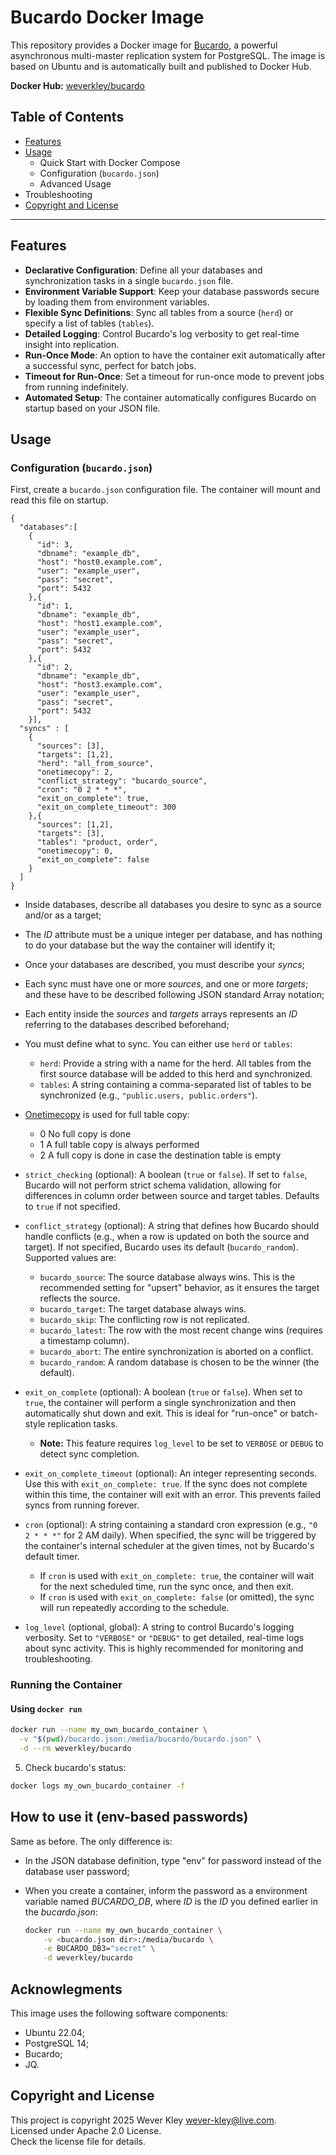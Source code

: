 # Bucardo Docker Image

This repository provides a Docker image for [Bucardo](https://bucardo.org/), a powerful asynchronous multi-master replication system for PostgreSQL. The image is based on Ubuntu and is automatically built and published to Docker Hub.

**Docker Hub:** [weverkley/bucardo](https://hub.docker.com/r/weverkley/bucardo)

## Table of Contents

* [Features](#features)
* [Usage](#usage)
  * Quick Start with Docker Compose
  * Configuration (`bucardo.json`)
  * Advanced Usage
* Troubleshooting
* [Copyright and License](#copyright-and-license)

---

## Features
- **Declarative Configuration**: Define all your databases and synchronization tasks in a single `bucardo.json` file.
- **Environment Variable Support**: Keep your database passwords secure by loading them from environment variables.
- **Flexible Sync Definitions**: Sync all tables from a source (`herd`) or specify a list of tables (`tables`).
- **Detailed Logging**: Control Bucardo's log verbosity to get real-time insight into replication.
- **Run-Once Mode**: An option to have the container exit automatically after a successful sync, perfect for batch jobs.
- **Timeout for Run-Once**: Set a timeout for run-once mode to prevent jobs from running indefinitely.
- **Automated Setup**: The container automatically configures Bucardo on startup based on your JSON file.

## Usage

### Configuration (`bucardo.json`)

First, create a `bucardo.json` configuration file. The container will mount and read this file on startup.

  ```jsonc
  {
    "databases":[
      {
        "id": 3,
        "dbname": "example_db",
        "host": "host0.example.com",
        "user": "example_user",
        "pass": "secret",
        "port": 5432
      },{
        "id": 1,
        "dbname": "example_db",
        "host": "host1.example.com",
        "user": "example_user",
        "pass": "secret",
        "port": 5432
      },{
        "id": 2,
        "dbname": "example_db",
        "host": "host3.example.com",
        "user": "example_user",
        "pass": "secret",
        "port": 5432
      }],
    "syncs" : [
      {
        "sources": [3],
        "targets": [1,2],
        "herd": "all_from_source",
        "onetimecopy": 2,
        "conflict_strategy": "bucardo_source",
        "cron": "0 2 * * *",
        "exit_on_complete": true, 
        "exit_on_complete_timeout": 300
      },{
        "sources": [1,2],
        "targets": [3],
        "tables": "product, order",
        "onetimecopy": 0,
        "exit_on_complete": false
      }
    ]
  }
  ```

  * Inside databases, describe all databases you desire to sync as a source and/or as a target;

  * The *ID* attribute must be a unique integer per database, and has nothing to do your database but the way the container will identify it;

  * Once your databases are described, you must describe your *syncs*;

  * Each sync must have one or more *sources*, and one or more *targets*; and these have to be described following JSON standard Array notation;

  * Each entity inside the *sources* and *targets* arrays represents an *ID* referring to the databases described beforehand;

  * You must define what to sync. You can either use `herd` or `tables`:
    - `herd`: Provide a string with a name for the herd. All tables from the first source database will be added to this herd and synchronized.
    - `tables`: A string containing a comma-separated list of tables to be synchronized (e.g., `"public.users, public.orders"`).

  * [Onetimecopy](https://bucardo.org/wiki/Onetimecopy) is used for full table copy:
    - 0 No full copy is done
    - 1 A full table copy is always performed
    - 2 A full copy is done in case the destination table is empty
  
  * `strict_checking` (optional): A boolean (`true` or `false`). If set to `false`, Bucardo will not perform strict schema validation, allowing for differences in column order between source and target tables. Defaults to `true` if not specified.
  
  * `conflict_strategy` (optional): A string that defines how Bucardo should handle conflicts (e.g., when a row is updated on both the source and target). If not specified, Bucardo uses its default (`bucardo_random`). Supported values are:
    - `bucardo_source`: The source database always wins. This is the recommended setting for "upsert" behavior, as it ensures the target reflects the source.
    - `bucardo_target`: The target database always wins.
    - `bucardo_skip`: The conflicting row is not replicated.
    - `bucardo_latest`: The row with the most recent change wins (requires a timestamp column).
    - `bucardo_abort`: The entire synchronization is aborted on a conflict.
    - `bucardo_random`: A random database is chosen to be the winner (the default).
  
  * `exit_on_complete` (optional): A boolean (`true` or `false`). When set to `true`, the container will perform a single synchronization and then automatically shut down and exit. This is ideal for "run-once" or batch-style replication tasks.
    - **Note:** This feature requires `log_level` to be set to `VERBOSE` or `DEBUG` to detect sync completion.

  * `exit_on_complete_timeout` (optional): An integer representing seconds. Use this with `exit_on_complete: true`. If the sync does not complete within this time, the container will exit with an error. This prevents failed syncs from running forever.

  * `cron` (optional): A string containing a standard cron expression (e.g., `"0 2 * * *"` for 2 AM daily). When specified, the sync will be triggered by the container's internal scheduler at the given times, not by Bucardo's default timer.
    - If `cron` is used with `exit_on_complete: true`, the container will wait for the next scheduled time, run the sync once, and then exit.
    - If `cron` is used with `exit_on_complete: false` (or omitted), the sync will run repeatedly according to the schedule.
  * `log_level` (optional, global): A string to control Bucardo's logging verbosity. Set to `"VERBOSE"` or `"DEBUG"` to get detailed, real-time logs about sync activity. This is highly recommended for monitoring and troubleshooting.


### Running the Container

#### Using `docker run`

  ```bash
  docker run --name my_own_bucardo_container \
    -v "$(pwd)/bucardo.json:/media/bucardo/bucardo.json" \
    -d --rm weverkley/bucardo
  ```

5. Check bucardo's status:

  ```bash
  docker logs my_own_bucardo_container -f
  ```

## How to use it (env-based passwords)

Same as before. The only difference is:

* In the JSON database definition, type "env" for password instead of the database user password;

* When you create a container, inform the password as a environment variable named *BUCARDO_DB<ID>*, where *ID* is the *ID* you defined earlier in the *bucardo.json*:

  ```bash
  docker run --name my_own_bucardo_container \
      -v <bucardo.json dir>:/media/bucardo \
      -e BUCARDO_DB3="secret" \
      -d weverkley/bucardo
  ```

## Acknowlegments

This image uses the following software components:

* Ubuntu 22.04;
* PostgreSQL 14;
* Bucardo;
* JQ.

## Copyright and License

This project is copyright 2025 Wever Kley [wever-kley@live.com](mailto:wever-kley@live.com).<br />
Licensed under Apache 2.0 License.<br />
Check the license file for details.
